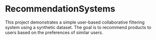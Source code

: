 # RecommendationSystems
This project demonstrates a simple user-based collaborative filtering system using a synthetic dataset. The goal is to recommend products to users based on the preferences of similar users.
